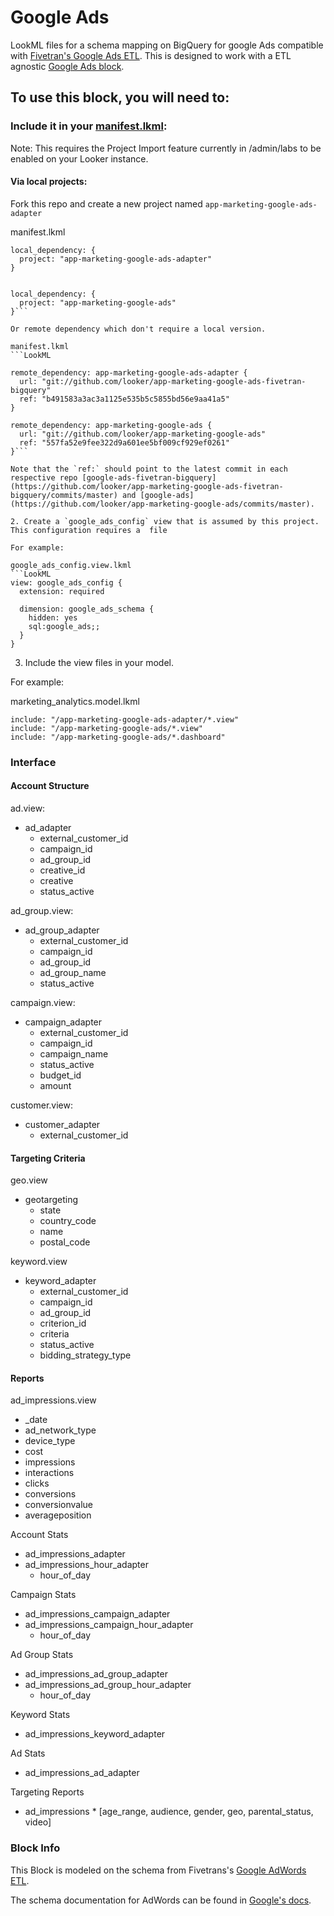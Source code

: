 # Google Ads

LookML files for a schema mapping on BigQuery for google Ads compatible with [Fivetran's Google Ads ETL](https://fivetran.com/docs/applications/google-adwords). This is designed to work with a ETL agnostic [Google Ads block](https://github.com/looker/app-marketing-google-ads).

## To use this block, you will need to:

### Include it in your [manifest.lkml](https://docs.looker.com/reference/manifest-reference):

Note: This requires the Project Import feature currently in /admin/labs to be enabled on your Looker instance.

#### Via local projects:

Fork this repo and create a new project named `app-marketing-google-ads-adapter`

manifest.lkml
```LookML
local_dependency: {
  project: "app-marketing-google-ads-adapter"
}


local_dependency: {
  project: "app-marketing-google-ads"
}```

Or remote dependency which don't require a local version.

manifest.lkml
```LookML

remote_dependency: app-marketing-google-ads-adapter {
  url: "git://github.com/looker/app-marketing-google-ads-fivetran-bigquery"
  ref: "b491583a3ac3a1125e535b5c5855bd56e9aa41a5"
}

remote_dependency: app-marketing-google-ads {
  url: "git://github.com/looker/app-marketing-google-ads"
  ref: "557fa52e9fee322d9a601ee5bf009cf929ef0261"
}```

Note that the `ref:` should point to the latest commit in each respective repo [google-ads-fivetran-bigquery](https://github.com/looker/app-marketing-google-ads-fivetran-bigquery/commits/master) and [google-ads](https://github.com/looker/app-marketing-google-ads/commits/master).

2. Create a `google_ads_config` view that is assumed by this project. This configuration requires a  file

For example:

google_ads_config.view.lkml
```LookML
view: google_ads_config {
  extension: required

  dimension: google_ads_schema {
    hidden: yes
    sql:google_ads;;
  }
}
```

3. Include the view files in your model.

For example:

marketing_analytics.model.lkml
```LookML
include: "/app-marketing-google-ads-adapter/*.view"
include: "/app-marketing-google-ads/*.view"
include: "/app-marketing-google-ads/*.dashboard"
```

### Interface
#### Account Structure

ad.view:
 - ad_adapter
   - external_customer_id
   - campaign_id
   - ad_group_id
   - creative_id
   - creative
   - status_active

ad_group.view:
 - ad_group_adapter
   - external_customer_id
   - campaign_id
   - ad_group_id
   - ad_group_name
   - status_active

campaign.view:
 - campaign_adapter
   - external_customer_id
   - campaign_id
   - campaign_name
   - status_active
   - budget_id
   - amount

customer.view:
 - customer_adapter
   - external_customer_id

#### Targeting Criteria
geo.view
 - geotargeting
   - state
   - country_code
   - name
   - postal_code

keyword.view
 - keyword_adapter
   - external_customer_id
   - campaign_id
   - ad_group_id
   - criterion_id
   - criteria
   - status_active
   - bidding_strategy_type

#### Reports

ad_impressions.view
 - _date
 - ad_network_type
 - device_type
 - cost
 - impressions
 - interactions
 - clicks
 - conversions
 - conversionvalue
 - averageposition

Account Stats
 - ad_impressions_adapter
 - ad_impressions_hour_adapter
   - hour_of_day

Campaign Stats
 - ad_impressions_campaign_adapter
 - ad_impressions_campaign_hour_adapter
   - hour_of_day

Ad Group Stats
 - ad_impressions_ad_group_adapter
 - ad_impressions_ad_group_hour_adapter
   - hour_of_day

Keyword Stats
 - ad_impressions_keyword_adapter

Ad Stats
 - ad_impressions_ad_adapter

Targeting Reports
 - ad_impressions * [age_range, audience, gender, geo, parental_status, video]


### Block Info

This Block is modeled on the schema from Fivetrans's [Google AdWords ETL](https://fivetran.com/directory/google_ads_insights).

The schema documentation for AdWords can be found in [Google's docs](https://developers.google.com/adwords/api/docs/appendix/reports).
